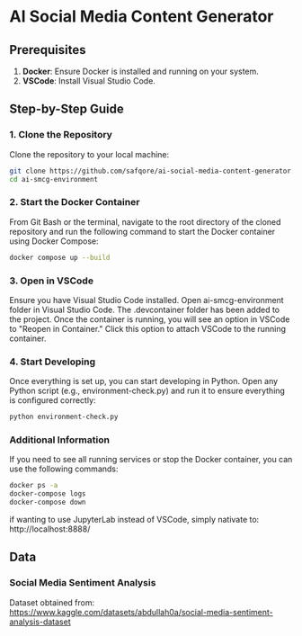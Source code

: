 # AI Social Media Content Generator

## Prerequisites

1. **Docker**: Ensure Docker is installed and running on your system.
2. **VSCode**: Install Visual Studio Code.

## Step-by-Step Guide

### 1. Clone the Repository

Clone the repository to your local machine:
```sh
git clone https://github.com/safqore/ai-social-media-content-generator.git
cd ai-smcg-environment
```

### 2. Start the Docker Container
From Git Bash or the terminal, navigate to the root directory of the cloned repository and run the following command to start the Docker container using Docker Compose:

```sh
docker compose up --build
```

### 3. Open in VSCode
Ensure you have Visual Studio Code installed. Open ai-smcg-environment folder in Visual Studio Code. The .devcontainer folder has been added to the project. Once the container is running, you will see an option in VSCode to "Reopen in Container." Click this option to attach VSCode to the running container.

### 4. Start Developing
Once everything is set up, you can start developing in Python. Open any Python script (e.g., environment-check.py) and run it to ensure everything is configured correctly:

```sh
python environment-check.py
```

### Additional Information
If you need to see all running services or stop the Docker container, you can use the following commands:

```sh
docker ps -a 
docker-compose logs
docker-compose down
```

if wanting to use JupyterLab instead of VSCode, simply nativate to: http://localhost:8888/

## Data

### Social Media Sentiment Analysis
Dataset obtained from: https://www.kaggle.com/datasets/abdullah0a/social-media-sentiment-analysis-dataset